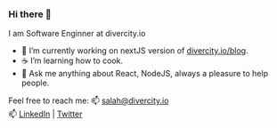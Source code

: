 ### Hi there 👋 
I am Software Enginner at divercity.io 
- 🔭 I’m currently working on nextJS version of [divercity.io/blog](divercity.io/blog). 
- ☕ I’m learning how to cook.
- 💬 Ask me anything about React, NodeJS, always a pleasure to help people.   

Feel free to reach me:
📫 [salah@divercity.io](mailto:salah@divercity.io)  
📫 [LinkedIn](http://linkedin.com/in/salah-bc/)
 | [Twitter](https://twitter.com/SalahEddineBC)

<!--
**SalahEddineBC/SalahEddineBC** is a ✨ _special_ ✨ repository because its `README.md` (this file) appears on your GitHub profile.

Here are some ideas to get you started:


- 🔭 I’m currently working on ...
- 🌱 I’m currently learning ...
- 👯 I’m looking to collaborate on ...
- 🤔 I’m looking for help with ...
- 💬 Ask me about ...
- 📫 How to reach me: ...
- 😄 Pronouns: ...
- ⚡ Fun fact: ...
-->
